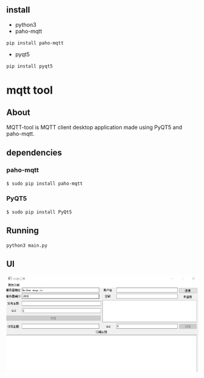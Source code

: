 ## install
* python3
* paho-mqtt
```
pip install paho-mqtt
```
* pyqt5
```
pip install pyqt5
```

# mqtt tool
## About
MQTT-tool is MQTT client desktop application made using PyQT5 and paho-mqtt.

## dependencies
### paho-mqtt
```
$ sudo pip install paho-mqtt
```
### PyQT5
```
$ sudo pip install PyQt5
```

## Running 
```
python3 main.py
```

## UI
![](./readme/p_1.png)